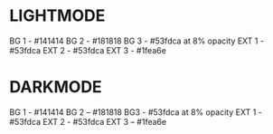 # LIGHTMODE
BG 1 - #141414
BG 2 - #181818
BG 3 - #53fdca at 8% opacity
EXT 1 - #53fdca
EXT 2 - #53fdca
EXT 3 - #1fea6e 

# DARKMODE
BG 1 - #141414
BG 2 – #181818
BG3 - #53fdca at 8% opacity
EXT 1 - #53fdca
EXT 2 - #53fdca
EXT 3 – #1fea6e